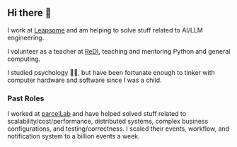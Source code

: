 ## Hi there 👋

I work at [Leapsome](https://www.leapsome.com/) and am helping to solve stuff related to AI/LLM engineering.

I volunteer as a teacher at [ReDI](https://www.redi-school.org/munich), teaching and mentoring Python and general computing.

I studied psychology 👨‍🏫, but have been fortunate enough to tinker with computer hardware and software since I was a child.

### Past Roles

I worked at [parcelLab](https://github.com/parcelLab) and have helped solved stuff related to scalability/cost/performance, distributed systems, complex business configurations, and testing/correctness. I scaled their events, workflow, and notification system to a billion events a week.

<!--
**weiliddat/weiliddat** is a ✨ _special_ ✨ repository because its `README.md` (this file) appears on your GitHub profile.

Here are some ideas to get you started:

- 🔭 I’m currently working on ...
- 🌱 I’m currently learning ...
- 👯 I’m looking to collaborate on ...
- 🤔 I’m looking for help with ...
- 💬 Ask me about ...
- 📫 How to reach me: ...
- 😄 Pronouns: ...
- ⚡ Fun fact: ...
-->
